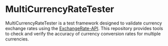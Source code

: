 # MultiCurrencyRateTester

MultiCurrencyRateTester is a test framework designed to validate currency exchange rates using the
[ExchangeRate-API](https://open.er-api.com/v6/latest/USD). 
This repository provides tools to check and verify the accuracy of currency conversion rates for 
multiple currencies.

